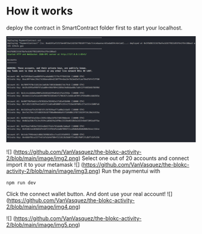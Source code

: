 # How it works

deploy the contract in SmartContract folder first to start your localhost.

![image_1_Starting_Localhost](https://github.com/VanVasquez/the-blokc-activity-2/blob/main/image/img1.png)

![] (https://github.com/VanVasquez/the-blokc-activity-2/blob/main/image/img2.png)
Select one out of 20 accounts and connect import it to your metamask
![] (https://github.com/VanVasquez/the-blokc-activity-2/blob/main/image/img3.png)
Run the paymentui with 
```
npm run dev
```

Click the connect wallet button. And dont use your real account!
![] (https://github.com/VanVasquez/the-blokc-activity-2/blob/main/image/img4.png)

![] (https://github.com/VanVasquez/the-blokc-activity-2/blob/main/image/img5.png)
